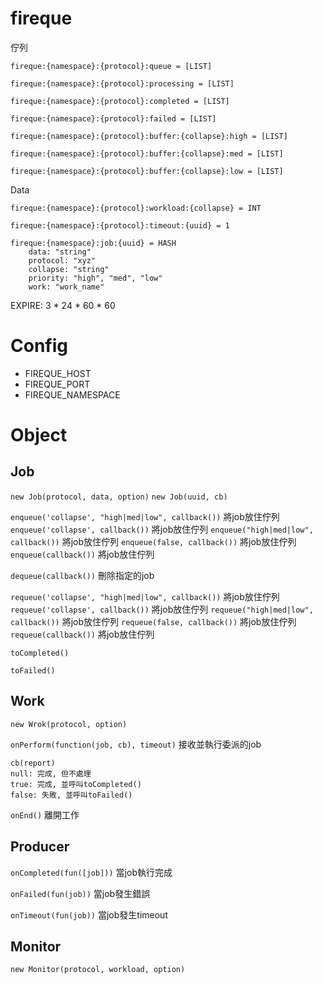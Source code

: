 fireque
=======
佇列

`fireque:{namespace}:{protocol}:queue = [LIST]`

`fireque:{namespace}:{protocol}:processing = [LIST]`

`fireque:{namespace}:{protocol}:completed = [LIST]`

`fireque:{namespace}:{protocol}:failed = [LIST]`


`fireque:{namespace}:{protocol}:buffer:{collapse}:high = [LIST]`

`fireque:{namespace}:{protocol}:buffer:{collapse}:med = [LIST]`

`fireque:{namespace}:{protocol}:buffer:{collapse}:low = [LIST]`

Data

```
fireque:{namespace}:{protocol}:workload:{collapse} = INT
```

```
fireque:{namespace}:{protocol}:timeout:{uuid} = 1
```

```
fireque:{namespace}:job:{uuid} = HASH
	data: "string"
	protocol: "xyz"
	collapse: "string"
	priority: "high", "med", "low"
	work: "work_name"
````
EXPIRE: 3 * 24 * 60 * 60

Config
=======

- FIREQUE_HOST
- FIREQUE_PORT
- FIREQUE_NAMESPACE



Object
=======


## Job

`new Job(protocol, data, option)`
`new Job(uuid, cb)`

`enqueue('collapse', "high|med|low", callback())` 將job放住佇列
`enqueue('collapse', callback())` 將job放住佇列
`enqueue("high|med|low", callback())` 將job放住佇列
`enqueue(false, callback())` 將job放住佇列
`enqueue(callback())` 將job放住佇列

`dequeue(callback())` 刪除指定的job

`requeue('collapse', "high|med|low", callback())` 將job放住佇列
`requeue('collapse', callback())` 將job放住佇列
`requeue("high|med|low", callback())` 將job放住佇列
`requeue(false, callback())` 將job放住佇列
`requeue(callback())` 將job放住佇列

`toCompleted()`

`toFailed()`

## Work

`new Wrok(protocol, option)`

`onPerform(function(job, cb), timeout)` 接收並執行委派的job
```
cb(report)
null: 完成, 但不處理
true: 完成, 並呼叫toCompleted()
false: 失敗, 並呼叫toFailed()
```

`onEnd()` 離開工作

## Producer

`onCompleted(fun([job]))` 當job執行完成

`onFailed(fun(job))` 當job發生錯誤

`onTimeout(fun(job))` 當job發生timeout

## Monitor

`new Monitor(protocol, workload, option)`
